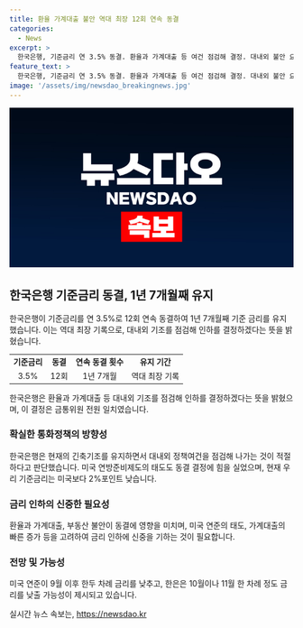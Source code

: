 ```yaml
---
title: 환율 가계대출 불안 역대 최장 12회 연속 동결
categories:
  - News
excerpt: >
  한국은행, 기준금리 연 3.5% 동결. 환율과 가계대출 등 여건 점검해 결정. 대내외 불안 요인 분석. 금통위 전원 일치 결정. 미국 태도도 영향. 한은, 금리 인하 가능성 열어놔야 한다 밝힌 전망. MBC뉴스 박소희입니다.
feature_text: >
  한국은행, 기준금리 연 3.5% 동결. 환율과 가계대출 등 여건 점검해 결정. 대내외 불안 요인 분석. 금통위 전원 일치 결정. 미국 태도도 영향. 한은, 금리 인하 가능성 열어놔야 한다 밝힌 전망. MBC뉴스 박소희입니다.
image: '/assets/img/newsdao_breakingnews.jpg'
---
```


<p><img src="/assets/img/newsdao_breakingnews.jpg" alt="ontimetimes 속보" /></p>

<h2 data-ke-size="size26">한국은행 기준금리 동결, 1년 7개월째 유지</h2>

<p data-ke-size="size16">한국은행이 기준금리를 연 3.5%로 12회 연속 동결하여 1년 7개월째 기준 금리를 유지했습니다. 이는 역대 최장 기록으로, 대내외 기조를 점검해 인하를 결정하겠다는 뜻을 밝혔습니다.</p>

<table>
  <tr>
    <td style="text-align: center; height: 17px;"><b>기준금리</b></td>
    <td style="text-align: center; height: 17px;"><b>동결</b></td>
    <td style="text-align: center; height: 17px;"><b>연속 동결 횟수</b></td>
    <td style="text-align: center; height: 17px;"><b>유지 기간</b></td>
  </tr>
  <tr>
    <td style="text-align: center; height: 17px;">3.5%</td>
    <td style="text-align: center; height: 17px;">12회</td>
    <td style="text-align: center; height: 17px;">1년 7개월</td>
    <td style="text-align: center; height: 17px;">역대 최장 기록</td>
  </tr>
</table>

<p data-ke-size="size16">한국은행은 환율과 가계대출 등 대내외 기조를 점검해 인하를 결정하겠다는 뜻을 밝혔으며, 이 결정은 금통위원 전원 일치였습니다.</p>

<h3 data-ke-size="size22">확실한 통화정책의 방향성</h3>

<p data-ke-size="size16">한국은행은 현재의 긴축기조를 유지하면서 대내외 정책여건을 점검해 나가는 것이 적절하다고 판단했습니다. 미국 연방준비제도의 태도도 동결 결정에 힘을 실었으며, 현재 우리 기준금리는 미국보다 2%포인트 낮습니다.</p>

<h3 data-ke-size="size22">금리 인하의 신중한 필요성</h3>

<p data-ke-size="size16">환율과 가계대출, 부동산 불안이 동결에 영향을 미치며, 미국 연준의 태도, 가계대출의 빠른 증가 등을 고려하여 금리 인하에 신중을 기하는 것이 필요합니다.</p>

<h3 data-ke-size="size22">전망 및 가능성</h3>

<p data-ke-size="size16">미국 연준이 9월 이후 한두 차례 금리를 낮추고, 한은은 10월이나 11월 한 차례 정도 금리를 낮출 가능성이 제시되고 있습니다.</p>
실시간 뉴스 속보는, <a href="https://newsdao.kr" rel="dofollow">https://newsdao.kr</a>


